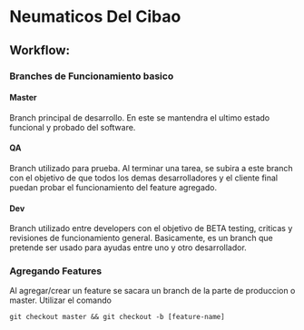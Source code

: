 # Neumaticos Del Cibao
## Workflow:
### Branches de Funcionamiento basico
#### Master
Branch principal de desarrollo. En este se mantendra el ultimo estado funcional y probado del software.

#### QA
Branch utilizado para prueba. Al terminar una tarea, se subira a este branch con el objetivo de que todos los demas desarrolladores y el cliente final puedan probar el funcionamiento del feature agregado.

#### Dev
Branch utilizado entre developers con el objetivo de BETA testing, criticas y revisiones de funcionamiento general. Basicamente, es un branch que pretende ser usado para ayudas entre uno y otro desarrollador.

### Agregando Features
Al agregar/crear un feature se sacara un branch de la parte de produccion o master.  Utilizar el comando  

```shell
git checkout master && git checkout -b [feature-name]
```
